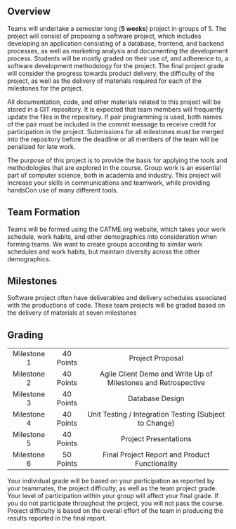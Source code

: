## Overview  
Teams will undertake a semester long (**5 weeks**) project in groups of 5. The project will consist of proposing a software project, which includes developing an application consisting of a database, frontend, and backend processes, as well as marketing analysis and documenting the development process. Students will be mostly graded on their use of, and adherence to, a software development methodology for the project. The final project grade will consider the progress towards product delivery, the difficulty of the project, as well as the delivery of materials required for each of the milestones for the project.

   All documentation, code, and other materials related to this project will be stored in a GIT  repository. It is expected that team members will frequently update the files in the repository. If pair programming is used, both names of the pair must be included in the commit message to receive credit for participation in the project. Submissions for all milestones must be merged into the repository before the deadline or all members of the team will be penalized for late work.

   The purpose of this project is to provide the basis for applying the tools and methodologies that are explored in the course.  Group work is an essential part of computer science, both in academia and industry. This project will increase your skills in communications and teamwork, while providing handsCon use of many different tools.

## Team Formation

Teams will be formed using the CATME.org website, which takes your work schedule, work habits, and other demographics into consideration when forming teams. We want to create groups according to similar work schedules and work habits, but maintain diversity across the other demographics.

## Milestones

Software project often have deliverables and delivery schedules associated with the productions of code.   These team projects will be graded based on the delivery of materials at seven milestones  

## Grading

|             |           |                  |  
|:-----------:|:---------:|:----------------:|  
| Milestone 1 | 40 Points | Project Proposal |  
| Milestone 2 | 40 Points | Agile Client Demo and Write Up of Milestones and Retrospective |  
| Milestone 3 | 40 Points | Database Design |  
| Milestone 4 | 40 Points | Unit Testing / Integration Testing (Subject to Change) |  
| Milestone 5 | 40 Points | Project Presentations |  
| Milestone 6 | 50 Points | Final Project Report and Product Functionality |  
  
Your individual grade will be based on your participation as reported by your teammates, the project difficulty, as well as the team project grade.  Your level of participation within your group will affect your final grade. If you do not participate throughout the project, you will not pass the course. Project difficulty is based on the overall effort of the team in producing the results reported in the final report.
